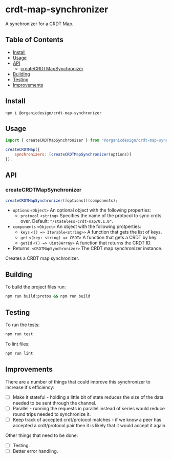 # crdt-map-synchronizer

A synchronizer for a CRDT Map.

## Table of Contents

- [Install](#install)
- [Usage](#usage)
- [API](#api)
  - [createCRDTMapSynchronizer](#createcrdtmapsynchronizer)
- [Building](#building)
- [Testing](#testing)
- [Improvements](#improvements)

## Install

```
npm i @organicdesign/crdt-map-synchronizer
```

## Usage

```javascript
import { createCRDTMapSynchronizer } from "@organicdesign/crdt-map-synchronizer";

createCRDTMap({
	synchronizers: [createCRDTMapSynchronizer(options)]
});
```

## API

### createCRDTMapSynchronizer

```javascript
createCRDTMapSynchronizer([options])(components);
```

- `options` `<Object>` An optional object with the following properties:
  - `protocol` `<string>` Specifies the name of the protocol to sync crdts over. Default: `"/stateless-crdt-map/0.1.0"`.
- `components` `<Object>` An object with the following protperties:
  - `keys` `<() => Iterable<string>>` A function that gets the list of keys.
  - `get` `<(key: string) => CRDT>` A function that gets a CRDT by key.
  - `getId` `<() => Uint8Array>` A function that returns the CRDT ID.
- Returns: `<CRDTMapSynchronizer>` The CRDT map synchronizer instance.

Creates a CRDT map synchronizer.

## Building

To build the project files run:

```sh
npm run build:protos && npm run build
```

## Testing

To run the tests:

```sh
npm run test
```

To lint files:

```sh
npm run lint
```

## Improvements

There are a number of things that could improve this synchronizer to increase it's efficiency:

* [ ] Make it stateful - holding a little bit of state reduces the size of the data needed to be sent through the channel.
* [ ] Parallel - running the requests in parallel instead of series would reduce round trips needed to synchronize it.
* [ ] Keep track of accepted crdt/protocol matches - if we know a peer has accepted a crdt/protocol pair then it is likely that it would accept it again.

Other things that need to be done:

* [ ] Testing.
* [ ] Better error handling.
